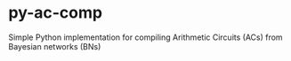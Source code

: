 # py-ac-comp
Simple Python implementation for compiling Arithmetic Circuits (ACs) from Bayesian networks (BNs)
